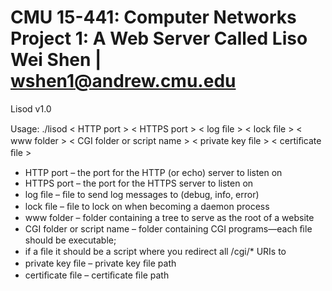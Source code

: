 CMU 15-441: Computer Networks
Project 1: A Web Server Called Liso
Wei Shen | wshen1@andrew.cmu.edu
===

Lisod v1.0

Usage: ./lisod < HTTP port > < HTTPS port > < log ﬁle > < lock ﬁle > < www folder > < CGI folder or script name > < private key ﬁle > < certiﬁcate ﬁle >

 - HTTP port – the port for the HTTP (or echo) server to listen on
 - HTTPS port – the port for the HTTPS server to listen on
 - log ﬁle – ﬁle to send log messages to (debug, info, error)
 - lock ﬁle – ﬁle to lock on when becoming a daemon process
 - www folder – folder containing a tree to serve as the root of a website
 - CGI folder or script name – folder containing CGI programs—each ﬁle should
   be executable;
 - if a ﬁle it should be a script where you redirect all /cgi/* URIs to
 - private key ﬁle – private key ﬁle path
 - certiﬁcate ﬁle – certiﬁcate ﬁle path
